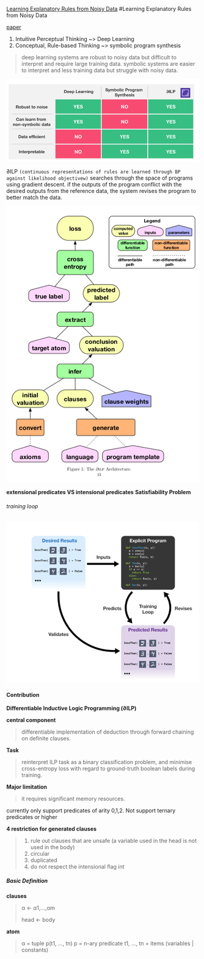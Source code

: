 [Learning Explanatory Rules from Noisy Data](learning_explanatory_rules_from_noisy_data/learning_explanatory_rules_from_noisy_data.md)
#Learning Explanatory Rules from Noisy Data

[paper](http://www.jair.org/media/5714/live-5714-10391-jair.pdf)

1. Intuitive Perceptual Thinking ~> Deep Learning
2. Conceptual, Rule-based Thinking ~> symbolic program synthesis 

> deep learning systems are robust to noisy data but difficult to interpret and require large training data.
> symbolic systems are easier to interpret and less training data but struggle with noisy data.

![compare table](alphaILP_compare_table.png)

∂ILP  `(continuous representations of rules are learned through BP against likelihood objectivew)` searches through the space of programs using gradient descent. if the outputs of the program conflict with the desired outputs from the reference data, the system revises the program to better match the data.

![algorithm_structure](algorithm_structure.png)

**extensional predicates VS intensional predicates**
**Satisfiability Problem**

###### training loop
![training loop](training_loop.png)

#### Contribution

**Differentiable Inductive Logic Programming (∂ILP)**

**central component**
> differentiable implementation of deduction through forward chaining on definite clauses.

**Task**
> reinterpret ILP task as a binary classification problem, and minimise cross-entropy loss with regard to ground-truth boolean labels during training.

**Major limitation**
> it requires significant memory resources. 

currently only support predicates of arity 0,1,2. Not support ternary predicates or higher

**4 restriction for generated clauses**
> 1. rule out clauses that are unsafe (a variable used in the head is not used in the body)
> 2. circular
> 3. duplicated
> 4. do not respect the intensional flag int 

##### Basic Definition

**clauses**
> α ← α1,...,αm
> 
> head ← body

**atom**
> α = tuple p(t1, ..., tn)
> p = n-ary predicate
> t1, ..., tn = items (variables | constants)

